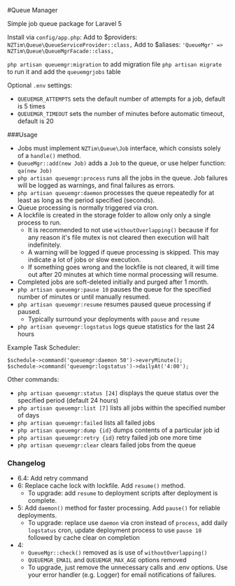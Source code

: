 #Queue Manager

Simple job queue package for Laravel 5

Install via `config/app.php`:
Add to $providers: `NZTim\Queue\QueueServiceProvider::class,`
Add to $aliases: `'QueueMgr' => NZTim\Queue\QueueMgrFacade::class,`

`php artisan queuemgr:migration` to add migration file
`php artisan migrate` to run it and add the `queuemgrjobs` table

Optional `.env` settings:
- `QUEUEMGR_ATTEMPTS` sets the default number of attempts for a job, default is 5 times
- `QUEUEMGR_TIMEOUT` sets the number of minutes before automatic timeout, default is 20

###Usage

- Jobs must implement `NZTim\Queue\Job` interface, which consists solely of a `handle()` method.
- `QueueMgr::add(new Job)` adds a `Job` to the queue, or use helper function: `qa(new Job)`
- `php artisan queuemgr:process` runs all the jobs in the queue.  Job failures will be logged as warnings, and final failures as errors.
- `php artisan queuemgr:daemon` processes the queue repeatedly for at least as long as the period specified (seconds).
- Queue processing is normally triggered via cron.
- A lockfile is created in the storage folder to allow only only a single process to run.
  - It is recommended to not use `withoutOverlapping()` because if for any reason it's file mutex is not cleared then execution will halt indefinitely.
  - A warning will be logged if queue processing is skipped. This may indicate a lot of jobs or slow execution.
  - If something goes wrong and the lockfile is not cleared, it will time out after 20 minutes at which time normal processing will resume.
- Completed jobs are soft-deleted initially and purged after 1 month.
- `php artisan queuemgr:pause 10` pauses the queue for the specified number of minutes or until manually resumed.
- `php artisan queuemgr:resume` resumes paused queue processing if paused.
  - Typically surround your deployments with `pause` and `resume`
- `php artisan queuemgr:logstatus` logs queue statistics for the last 24 hours

Example Task Scheduler:

```
$schedule->command('queuemgr:daemon 50')->everyMinute();
$schedule->command('queuemgr:logstatus')->dailyAt('4:00');
```

Other commands:
- `php artisan queuemgr:status [24]` displays the queue status over the specified period (default 24 hours)
- `php artisan queuemgr:list [7]` lists all jobs within the specified number of days
- `php artisan queuemgr:failed` lists all failed jobs
- `php artisan queuemgr:dump {id}` dumps contents of a particular job id
- `php artisan queuemgr:retry {id}` retry failed job one more time
- `php artisan queuemgr:clear` clears failed jobs from the queue

### Changelog
  * 6.4: Add retry command
  * 6: Replace cache lock with lockfile. Add `resume()` method.
    * To upgrade: add `resume` to deployment scripts after deployment is complete.
  * 5: Add `daemon()` method for faster processing. Add `pause()` for reliable deployments.
    * To upgrade: replace use `daemon` via cron instead of `process`, add daily `logstatus` cron, update deployment process to use `pause 10` followed by cache clear on completion
  * 4:
    * `QueueMgr::check()` removed as is use of `withoutOverlapping()`
    * `QUEUEMGR_EMAIL` and `QUEUEMGR_MAX_AGE` options removed
    * To upgrade, just remove the unnecessary calls and .env options. Use your error handler (e.g. Logger) for email notifications of failures.
